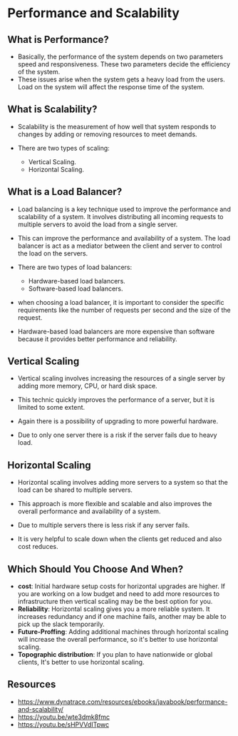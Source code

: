 # **Performance and Scalability**

## **What is Performance?**
  
  - Basically, the performance of the system depends on two parameters speed and responsiveness. These two parameters decide the efficiency of the system. 
  - These issues arise when the system gets a heavy load from the users. Load on the system will affect the response time of the system.

## **What is Scalability?**
 
 - Scalability is the measurement of how well that system responds to changes by adding or removing resources to meet demands. 
 - There are two types of scaling:
 
    - Vertical Scaling.
    - Horizontal Scaling.

## **What is a Load Balancer?**

- Load balancing is a key technique used to improve the performance and scalability of a system. It involves distributing all incoming requests to multiple servers to avoid the load from a single server.
- This can improve the performance and availability of a system. The load balancer is act as a mediator between the client and server to control the load on the servers.

                
- There are two types of load balancers:
     
     - Hardware-based load balancers.
     - Software-based load balancers.
- when choosing a load balancer, it is important to consider the specific requirements like the number of requests per second and the size of the request.
- Hardware-based load balancers are more expensive than software because it provides better performance and reliability.

## **Vertical Scaling**

- Vertical scaling involves increasing the resources of a single server by adding more memory, CPU, or hard disk space. 
- This technic quickly improves the performance of a  server, but it is limited to some extent.

- Again there is a possibility of upgrading to more powerful hardware. 
- Due to only one server there is a risk if the server fails due to heavy load. 

## **Horizontal Scaling**

- Horizontal scaling involves adding more servers to a system so that the load can be shared to multiple servers. 
- This approach is more flexible and scalable and also improves the overall performance and availability of a system.

- Due to multiple servers there is less risk if any server fails.
- It is very helpful to scale down when the clients get reduced and also cost reduces.

## **Which Should You Choose And When?**

- **cost**: Initial hardware setup costs for horizontal upgrades are higher. If you are working on a low budget and need to add more resources to infrastructure then vertical scaling may be the best option for you.
- **Reliability**: Horizontal scaling gives you a more reliable system. It increases redundancy and if one machine fails, another may be able to pick up the slack temporarily.
- **Future-Proffing**: Adding additional machines through horizontal scaling will increase the overall performance, so it's better to use horizontal scaling.
- **Topographic distribution**: If you plan to have nationwide or global clients, It's better to use horizontal scaling.

## **Resources**

- https://www.dynatrace.com/resources/ebooks/javabook/performance-and-scalability/
- https://youtu.be/wte3dmk8fmc
- https://youtu.be/sHPVVdITpwc
